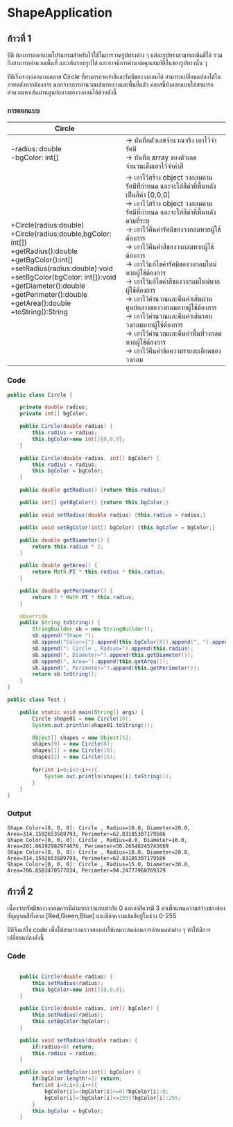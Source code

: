 # ShapeApplication
## ก้าวที่ 1 
ปิติ ต้องการออกแบบโปรแกรมสำหรับไว้ใช้ในการวาดรูปทรงต่าง ๆ
แต่ละรูปทรงสามารถเติมสีได้ รวมถึงสามารถคำนวณพื้นที่ และเส้นรอบรูปได้
และอาจมีการคำนาณคุณสมบัติอื่นของรูปทรงนั้น ๆ

ปิติเริ่มจากออกแบบคลาส Circle ที่สามารถจดจำสีและรัศมีของวงกลมได้ สามารถเปลี่ยนแปลงได้ในภายหลังหากต้องการ
นอกจากการคำนวณเส้นรอบวงและพื้นที่แลัว คลาสนี้ยังออกแบบให้สามารถคำนวณหาเส้นผ่านศูนย์กลางของวงกลมได้ด้วยดังนี้


### การออกแบบ
<table>
<thead>
  <tr>
    <th >Circle</th><th ></th>
  </tr>
</thead>
<tbody>
  <tr>
    <td>-radius: double<br>-bgColor: int[]</td>
    <td>
      -> บันทึกตัวเลขจำนวณจริง เอาไว้จำรัศมี<br>
      -> บันทึก array ของตัวเลขจำนวนเต็มเอาไว้จำค่าสี
    </td>
  </tr>
  <tr>
    <td>
      +Circle(radius:double)<br>
      +Circle(radius:double,bgColor: int[])<br>
      +getRadius():double<br>
      +getBgColor():int[]<br>
      +setRadius(radius:double):void<br>
      +setBgColor(bgColor: int[]):void<br>
      +getDiameter():double<br>
      +getPerimeter():double<br>
      +getArea():double<br>
      +toString():String
    </td>
    <td>
      -> เอาไว้สร้าง object วงกลมตามรัศมีที่กำหนด และจะใส่สีดำที่พื้นหลังเป็นสีดำ [0,0,0] <br>
      -> เอาไว้สร้าง object วงกลมตามรัศมีที่กำหนด และจะใส่สีดำที่พื้นหลังตามที่ระบุ <br>
      -> เอาไว้คืนค่ารัศมีของวงกลมหากผู้ใช้ต้องการ <br>
      -> เอาไว้คืนค่าสีของวงกลมหากผู้ใช้ต้องการ <br>
      -> เอาไว้แก้ไขค่ารัศมีของวงกลมใหม่หากผู้ใช้ต้องการ <br>
      -> เอาไว้แก้ไขค่าสีของวงกลมใหม่หากผู้ใช้ต้องการ <br>
      -> เอาไว้คำนวณและคืนค่าเส้นผ่านศูนย์กลางของวงกลมหากผู้ใช้ต้องการ <br>
      -> เอาไว้คำนวณและคืนค่าเส้นรอบวงกลมหากผู้ใช้ต้องการ<br>
      -> เอาไว้คำนวณและคืนค่าพื้นที่วงกลมหากผู้ใช้ต้องการ<br>
      -> เอาไว้คืนค่าข้อความรายละเอียดของวงกลม
    </td>
  </tr>
</tbody>
</table>

### Code
```java
public class Circle {

    private double radius;
    private int[] bgColor;

    public Circle(double radius) {
        this.radius = radius;
        this.bgColor=new int[]{0,0,0};
    }

    public Circle(double radius, int[] bgColor) {
        this.radius = radius;
        this.bgColor = bgColor;
    }

    public double getRadius() {return this.radius;}

    public int[] getBgColor() {return this.bgColor;}

    public void setRadius(double radius) {this.radius = radius;}

    public void setBgColor(int[] bgColor) {this.bgColor = bgColor;}

    public double getDiameter() {
        return this.radius * 2;
    }

    public double getArea() {
        return Math.PI * this.radius * this.radius;
    }

    public double getPerimeter() {
        return 2 * Math.PI * this.radius;
    }

    @Override
    public String toString() {
        StringBuilder sb = new StringBuilder();
        sb.append("Shape ");
        sb.append("Color=[").append(this.bgColor[0]).append(", ").append(this.bgColor[1]).append( ", ").append(this.bgColor[2]).append("]");
        sb.append(": Circle , Radius=").append(this.radius);
        sb.append(", Diameter=").append(this.getDiameter());
        sb.append(", Area=").append(this.getArea());
        sb.append(", Perimeter=").append(this.getPerimeter());
        return sb.toString();
    }
}
```


```java
public class Test {

    public static void main(String[] args) {
        Circle shape01 = new Circle(10);
        System.out.println(shape01.toString());

        Object[] shapes = new Object[5];
        shapes[0] = new Circle(8);
        shapes[1] = new Circle(10);
        shapes[2] = new Circle(15);
        
        for(int i=0;i<3;i++){
            System.out.println(shapes[i].toString());
        }
    }
}
```
### Output
```
Shape Color=[0, 0, 0]: Circle , Radius=10.0, Diameter=20.0, Area=314.1592653589793, Perimeter=62.83185307179586
Shape Color=[0, 0, 0]: Circle , Radius=8.0, Diameter=16.0, Area=201.06192982974676, Perimeter=50.26548245743669
Shape Color=[0, 0, 0]: Circle , Radius=10.0, Diameter=20.0, Area=314.1592653589793, Perimeter=62.83185307179586
Shape Color=[0, 0, 0]: Circle , Radius=15.0, Diameter=30.0, Area=706.8583470577034, Perimeter=94.24777960769379
```

## ก้าวที่ 2
เนื่องจากรัศมีของวงกลมควรมีค่ามากกว่าและเท่ากับ 0 และค่าสีควรมี 3 ค่าเพื่อแทนความสว่างของช่องสัญญาณสีทั้งสาม [Red,Green,Blue] และมีค่าความเข้มสีอยู่ในช่วง 0-255 

ปิติจึงแก้ไข code เพื่อให้สามารถตรวจสอบค่าให้เหมาะสมก่อนการกำหนดค่าต่าง ๆ ทำให้มีการเปลี่ยนแปลงดังนี้

### Code
```java

    public Circle(double radius) {
        this.setRadius(radius);
        this.bgColor=new int[]{0,0,0};
    }

    public Circle(double radius, int[] bgColor) {
        this.setRadius(radius);
        this.setBgColor(bgColor);
    }

    public void setRadius(double radius) {
        if(radius<0) return;
        this.radius = radius;
    }

    public void setBgColor(int[] bgColor) {
        if(bgColor.length!=3) return;
        for(int i=0;i<3;i++){
            bgColor[i]=(bgColor[i]>=0)?bgColor[i]:0;
            bgColor[i]=(bgColor[i]<=255)?bgColor[i]:255;
        }
        this.bgColor = bgColor;
    }

```
